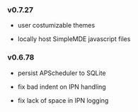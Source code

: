 <h3>v0.7.27</h3>

* user costumizable themes

* locally host SimpleMDE javascript files

<h3>v0.6.78</h3>

* persist APScheduler to SQLite

* fix bad indent on IPN handling

* fix lack of space in IPN logging
